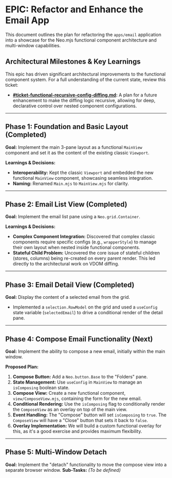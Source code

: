 # EPIC: Refactor and Enhance the Email App

This document outlines the plan for refactoring the `apps/email` application into a showcase for the Neo.mjs functional component architecture and multi-window capabilities.

## Architectural Milestones & Key Learnings

This epic has driven significant architectural improvements to the functional component system. For a full understanding of the current state, review this ticket:

-   **[#ticket-functional-recursive-config-diffing.md](/.github/ticket-functional-recursive-config-diffing.md):** A plan for a future enhancement to make the diffing logic recursive, allowing for deep, declarative control over nested component configurations.

---

## Phase 1: Foundation and Basic Layout (Completed)

**Goal:** Implement the main 3-pane layout as a functional `MainView` component and set it as the content of the existing classic `Viewport`.

**Learnings & Decisions:**
-   **Interoperability:** Kept the classic `Viewport` and embedded the new functional `MainView` component, showcasing seamless integration.
-   **Naming:** Renamed `Main.mjs` to `MainView.mjs` for clarity.

---

## Phase 2: Email List View (Completed)

**Goal:** Implement the email list pane using a `Neo.grid.Container`.

**Learnings & Decisions:**
-   **Complex Component Integration:** Discovered that complex classic components require specific configs (e.g., `wrapperStyle`) to manage their own layout when nested inside functional components.
-   **Stateful Child Problem:** Uncovered the core issue of stateful children (stores, columns) being re-created on every parent render. This led directly to the architectural work on VDOM diffing.

---

## Phase 3: Email Detail View (Completed)

**Goal:** Display the content of a selected email from the grid.
-   Implemented a `selection.RowModel` on the grid and used a `useConfig` state variable (`selectedEmail`) to drive a conditional render of the detail pane.

---

## Phase 4: Compose Email Functionality (Next)

**Goal:** Implement the ability to compose a new email, initially within the main window.

**Proposed Plan:**
1.  **Compose Button:** Add a `Neo.button.Base` to the "Folders" pane.
2.  **State Management:** Use `useConfig` in `MainView` to manage an `isComposing` boolean state.
3.  **Compose View:** Create a new functional component, `view/ComposeView.mjs`, containing the form for the new email.
4.  **Conditional Rendering:** Use the `isComposing` flag to conditionally render the `ComposeView` as an overlay on top of the main view.
5.  **Event Handling:** The "Compose" button will set `isComposing` to `true`. The `ComposeView` will have a "Close" button that sets it back to `false`.
6.  **Overlay Implementation:** We will build a custom functional overlay for this, as it's a good exercise and provides maximum flexibility.

---

## Phase 5: Multi-Window Detach

**Goal:** Implement the "detach" functionality to move the compose view into a separate browser window.
**Sub-Tasks:** *(To be defined)*

